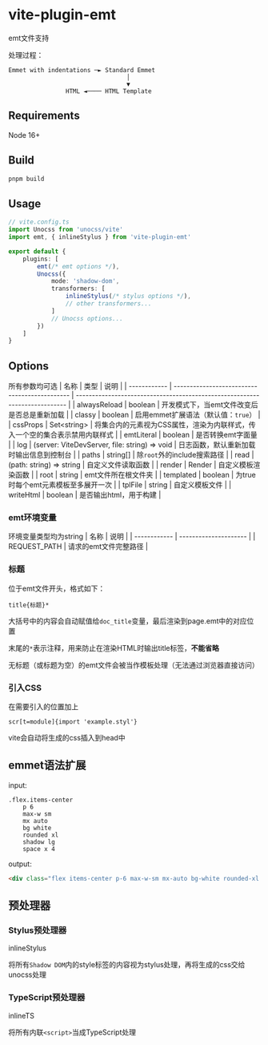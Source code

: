 # vite-plugin-emt

emt文件支持

处理过程：
```
Emmet with indentations ─► Standard Emmet
                                 │
                                 ▼
                HTML ◄──── HTML Template
```

## Requirements
Node 16+

## Build
```sh
pnpm build
```

## Usage
```ts
// vite.config.ts
import Unocss from 'unocss/vite'
import emt, { inlineStylus } from 'vite-plugin-emt'

export default {
	plugins: [
		emt(/* emt options */),
		Unocss({
			mode: 'shadow-dom',
			transformers: [
				inlineStylus(/* stylus options */),
				// other transformers...
			]
			// Unocss options...
		})
	]
}
```

## Options
所有参数均可选
| 名称         | 类型                                          | 说明                                                                        |
| ------------ | --------------------------------------------- | --------------------------------------------------------------------------- |
| alwaysReload | boolean                                       | 开发模式下，当emt文件改变后是否总是重新加载                                 |
| classy       | boolean                                       | 启用emmet扩展语法（默认值：`true`）                                         |
| cssProps     | Set\<string>                                  | 将集合内的元素视为CSS属性，渲染为内联样式，传入一个空的集合表示禁用内联样式 |
| emtLiteral   | boolean                                       | 是否转换emt字面量                                                           |
| log          | (server: ViteDevServer, file: string) => void | 日志函数，默认重新加载时输出信息到控制台                                    |
| paths        | string[]                                      | 除`root`外的include搜索路径                                                 |
| read         | (path: string) => string                      | 自定义文件读取函数                                                          |
| render       | Render                                        | 自定义模板渲染函数                                                          |
| root         | string                                        | emt文件所在根文件夹                                                         |
| templated    | boolean                                       | 为true时每个emt元素模板至多展开一次                                         |
| tplFile      | string                                        | 自定义模板文件                                                              |
| writeHtml    | boolean                                       | 是否输出html，用于构建                                                      |

### emt环境变量
环境变量类型均为string
| 名称         | 说明                  |
| ------------ | --------------------- |
| REQUEST_PATH | 请求的emt文件完整路径 |

### 标题
位于emt文件开头，格式如下：
```styl
title{标题}*
```
大括号中的内容会自动赋值给`doc_title`变量，最后渲染到page.emt中的对应位置

末尾的`*`表示注释，用来防止在渲染HTML时输出title标签，**不能省略**

无标题（或标题为空）的emt文件会被当作模板处理（无法通过浏览器直接访问）

### 引入CSS
在需要引入的位置加上
```styl
scr[t=module]{import 'example.styl'}
```
vite会自动将生成的css插入到head中

## emmet语法扩展
input:
```styl
.flex.items-center
	p 6
	max-w sm
	mx auto
	bg white
	rounded xl
	shadow lg
	space x 4
```
output:
```html
<div class="flex items-center p-6 max-w-sm mx-auto bg-white rounded-xl shadow-lg space-x-4"></div>
```

## 预处理器
### Stylus预处理器
inlineStylus

将所有`Shadow DOM`内的style标签的内容视为stylus处理，再将生成的css交给unocss处理

### TypeScript预处理器
inlineTS

将所有内联`<script>`当成TypeScript处理